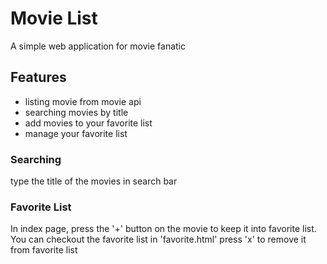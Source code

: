 # Movie List
A simple web application for movie fanatic

## Features
- listing movie from movie api
- searching movies by title
- add movies to your favorite list
- manage your favorite list

### Searching
type the title of the movies in search bar
### Favorite List
In index page, press the '+' button on the movie to keep it into favorite list.
You can checkout the favorite list in 'favorite.html'
press 'x' to remove it from favorite list